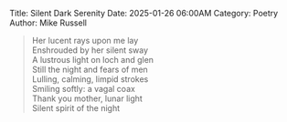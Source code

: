 Title: Silent Dark Serenity
Date: 2025-01-26 06:00AM
Category: Poetry
Author: Mike Russell

> Her lucent rays upon me lay<br>
Enshrouded by her silent sway<br>
A lustrous light on loch and glen<br>
Still the night and fears of men<br>
Lulling, calming, limpid strokes<br>
Smiling softly: a vagal coax<br>
Thank you mother, lunar light<br>
Silent spirit of the night
